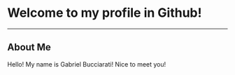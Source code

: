 <h1> Welcome to my profile in Github!</h1>
  <hr>
                              <h2> About Me </h2>
        <p> Hello! My name is Gabriel Bucciarati! Nice to meet you! </p>
